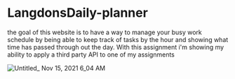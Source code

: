 # LangdonsDaily-planner
the goal of this website is to have a way to manage your busy work schedule by being able to keep track of tasks by the hour and showing what time has passed through out the day. With this assignment i'm showing my ability to apply a third party API to one of my assignments

![Untitled_ Nov 15, 2021 6_04 AM](https://user-images.githubusercontent.com/86031485/141779750-0d66dd15-b544-40b3-9ced-4260ff7e416f.gif)